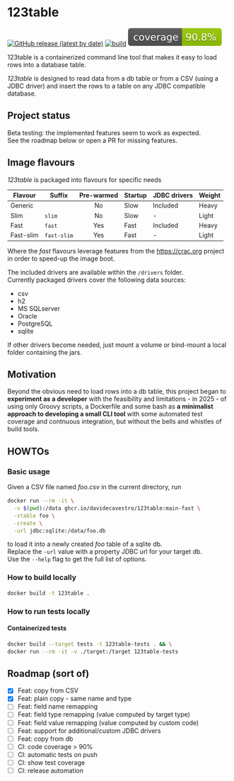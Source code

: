 # 123table

[![GitHub release (latest by date)](https://img.shields.io/github/v/release/davidecavestro/123table?logo=GitHub)](https://github.com/davidecavestro/123table/releases)
[![build](https://github.com/davidecavestro/123table/actions/workflows/build.yml/badge.svg)](https://github.com/davidecavestro/123table/actions/workflows/build.yml)
[![coverage](https://raw.githubusercontent.com/davidecavestro/123table/badges/jacoco.svg)](https://github.com/davidecavestro/123table/actions/workflows/build.yml)


123table is a containerized command line tool that makes it easy to load rows into a database table.

_123table_ is designed to read data from a db table or from a CSV (using a JDBC driver)
and insert the rows to a table on any JDBC compatible database.

## Project status

Beta testing: the implemented features seem to work as expected.
<br>
See the roadmap below or open a PR for missing features.

## Image flavours

_123table_ is packaged into flavours for specific needs

| Flavour   | Suffix      | Pre-warmed | Startup | JDBC drivers | Weight |
| --------- | ----------- |:----------:| ------- | ------------ | ------ |
| Generic   |             | No         | Slow    | Included     | Heavy  |
| Slim      | `slim`      | No         | Slow    | -            | Light  |
| Fast      | `fast`      | Yes        | Fast    | Included     | Heavy  |
| Fast-slim | `fast-slim` | Yes        | Fast    | -            | Light  |


Where the *fast* flavours leverage features from the https://crac.org project
in order to speed-up the image boot.

The included drivers are available within the `/drivers` folder.
<br>
Currently packaged drivers cover the following data sources:
- csv
- h2
- MS SQLserver
- Oracle
- PostgreSQL
- sqlite

If other drivers become needed, just mount a volume or bind-mount
a local folder containing the jars.


## Motivation

Beyond the obvious need to load rows into a db table, this project began
to **experiment as a developer** with the feasibility and limitations - in
2025 - of using only Groovy scripts, a Dockerfile and some bash as **a
minimalist approach to developing a small CLI tool** with some automated
test coverage and contnuous integration, but without the bells and whistles
of build tools.


## HOWTOs


### Basic usage

Given a CSV file named _foo.csv_ in the current directory, run

```bash
docker run --rm -it \
  -v $(pwd):/data ghcr.io/davidecavestro/123table:main-fast \
  -stable foo \
  -create \
  -url jdbc:sqlite:/data/foo.db
```
to load it into a newly created *foo* table of a sqlite db.
<br>
Replace the `-url` value with a property JDBC url for your target db. 
<br>
Use the `--help` flag to get the full list of options.

### How to build locally

```bash
docker build -t 123table .
```


### How to run tests locally

#### Containerized tests

```bash
docker build --target tests -t 123table-tests . && \
docker run --rm -it -v ./target:/target 123table-tests
```

## Roadmap (sort of)

- [X] Feat: copy from CSV
- [X] Feat: plain copy - same name and type
- [ ] Feat: field name remapping
- [ ] Feat: field type remapping (value computed by target type)
- [ ] Feat: field value remapping (value computed by custom code)
- [ ] Feat: support for additional/custom JDBC drivers
- [ ] Feat: copy from db
- [ ] CI: code coverage > 90%
- [ ] CI: automatic tests on push
- [ ] CI: show test coverage
- [ ] CI: release automation
